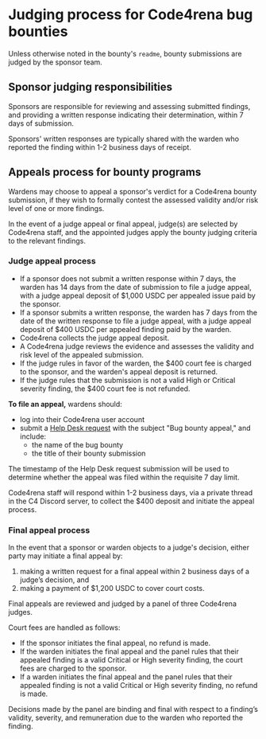 # Judging process for Code4rena bug bounties

Unless otherwise noted in the bounty's `readme`, bounty submissions are judged by the sponsor team. 

## Sponsor judging responsibilities

Sponsors are responsible for reviewing and assessing submitted findings, and providing a written response indicating their determination, within 7 days of submission. 

Sponsors' written responses are typically shared with the warden who reported the finding within 1-2 business days of receipt.

## Appeals process for bounty programs

Wardens may choose to appeal a sponsor's verdict for a Code4rena bounty submission, if they wish to formally contest the assessed validity and/or risk level of one or more findings.

In the event of a judge appeal or final appeal, judge(s) are selected by Code4rena staff, and the appointed judges apply the bounty judging criteria to the relevant findings.

### Judge appeal process

- If a sponsor does not submit a written response within 7 days, the warden has 14 days from the date of submission to file a judge appeal, with a judge appeal deposit of $1,000 USDC per appealed issue paid by the sponsor.
- If a sponsor submits a written response, the warden has 7 days from the date of the written response to file a judge appeal, with a judge appeal deposit of $400 USDC per appealed finding paid by the warden. 
- Code4rena collects the judge appeal deposit.
- A Code4rena judge reviews the evidence and assesses the validity and risk level of the appealed submission.
- If the judge rules in favor of the warden, the $400 court fee is charged to the sponsor, and the warden's appeal deposit is returned. 
- If the judge rules that the submission is not a valid High or Critical severity finding, the $400 court fee is not refunded. 

**To file an appeal,** wardens should:

- log into their Code4rena user account
- submit a [Help Desk request](https://code4rena.com/help) with the subject "Bug bounty appeal," and include:
   - the name of the bug bounty 
   - the title of their bounty submission

The timestamp of the Help Desk request submission will be used to determine whether the appeal was filed within the requisite 7 day limit.

Code4rena staff will respond within 1-2 business days, via a private thread in the C4 Discord server, to collect the $400 deposit and initiate the appeal process.

### Final appeal process
In the event that a sponsor or warden objects to a judge's decision, either party may initiate a final appeal by:
1. making a written request for a final appeal within 2 business days of a judge’s decision, and 
2. making a payment of $1,200 USDC to cover court costs.

Final appeals are reviewed and judged by a panel of three Code4rena judges.

Court fees are handled as follows: 
- If the sponsor initiates the final appeal, no refund is made. 
- If the warden initiates the final appeal and the panel rules that their appealed finding is a valid Critical or High severity finding, the court fees are charged to the sponsor. 
- If a warden initiates the final appeal and the panel rules that their appealed finding is not a valid Critical or High severity finding, no refund is made.

Decisions made by the panel are binding and final with respect to a finding’s validity, severity, and remuneration due to the warden who reported the finding.